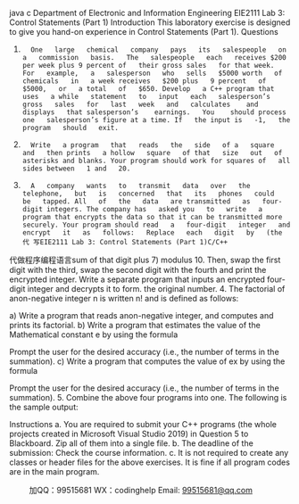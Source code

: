 java c
Department of   Electronic and Information Engineering
EIE2111 Lab 3: Control Statements   (Part   1)
Introduction
This laboratory exercise is designed to give you hand-on   experience in   Control   Statements   (Part   1).
Questions
1.       One   large   chemical   company   pays   its   salespeople   on   a   commission   basis.   The   salespeople   each   receives $200 per week plus 9 percent of   their gross sales   for that week.   For   example,   a   salesperson   who   sells   $5000 worth   of chemicals   in   a week receives   $200 plus   9 percent   of $5000,   or   a total   of   $650. Develop   a C++ program that uses   a while   statement   to   input   each   salesperson’s   gross   sales   for   last   week   and   calculates    and   displays   that salesperson’s    earnings.   You    should process one   salesperson’s figure at a time. If   the input is   -1,   the   program   should   exit.
2.       Write   a program   that   reads   the   side   of a   square   and   then prints   a hollow   square   of that   size   out   of   asterisks and blanks. Your program should work for squares of   all   sides between   1 and   20.
3.       A   company   wants   to   transmit   data   over   the   telephone,   but   is   concerned   that   its   phones   could   be   tapped. All   of   the   data   are transmitted   as   four-digit integers. The company has   asked you   to   write   a   program that encrypts the data so that it can be transmitted more securely. Your program should read   a   four-digit   integer   and   encrypt   it   as   follows:   Replace   each   digit   by   (the   代 写EIE2111 Lab 3: Control Statements (Part 1)C/C++
代做程序编程语言sum   of   that   digit   plus   7)   modulus   10. Then, swap the first digit with the third, swap   the   second   digit   with   the   fourth   and print   the   encrypted   integer.   Write   a   separate   program   that   inputs   an   encrypted   four-digit   integer   and   decrypts it to form. the original number.
4.       The   factorial   of   anon-negative   integer   n   is   written   n!   and   is   defined   as   follows:
   
a)      Write   a   program   that   reads   anon-negative   integer, and   computes   and   prints   its   factorial.
b)      Write a program that estimates the value of   the Mathematical constant e by using the   formula
   
Prompt   the   user   for   the   desired   accuracy   (i.e., the   number   of   terms   in   the   summation).
c)      Write a program that computes the value of   ex   by using the formula
   
Prompt   the   user   for   the   desired   accuracy   (i.e., the   number   of   terms   in   the   summation).
5.       Combine the above four programs into one. The   following is   the   sample   output:

Instructions
a.      You   are   required   to   submit   your   C++ programs   (the   whole   projects   created   in   Microsoft Visual   Studio 2019) in Question 5 to Blackboard. Zip all   of   them   into   a   single   file.
b.      The   deadline   of   the   submission: Check   the   course   information.
c.      It is   not   required   to create any classes or   header files for   the above exercises. It is fine if   all   program   codes are in the main program.



         
加QQ：99515681  WX：codinghelp  Email: 99515681@qq.com
